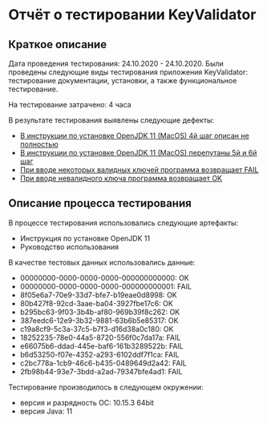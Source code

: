 # Отчёт о тестировании KeyValidator

## Краткое описание

Дата проведения тестирования: 24.10.2020 - 24.10.2020. 
Были проведены следующие виды тестирования приложения KeyValidator: тестирование документации, установки, а также функциональное тестирование.

На тестирование затрачено: 4 часа

В результате тестирования выявлены следующие дефекты:
* [В инструкции по установке OpenJDK 11 (MacOS) 4й шаг описан не полностью](https://github.com/alfiiasharipova/KeyValidatorTest/issues/1)
* [В инструкции по установке OpenJDK 11 (MacOS) перепутаны 5й и 6й шаг](https://github.com/alfiiasharipova/KeyValidatorTest/issues/2)
* [При вводе некоторых валидных ключей программа возвращает FAIL](https://github.com/alfiiasharipova/KeyValidatorTest/issues/3)
* [При вводе невалидного ключа программа возвращает OK](https://github.com/alfiiasharipova/KeyValidatorTest/issues/4)

## Описание процесса тестирования

В процессе тестирования использовались следующие артефакты:
* Инструкция по установке OpenJDK 11
* Руководство использования

В качестве тестовых данных использовались данные:
* 00000000-0000-0000-0000-000000000000: OK
* 00000000-0000-0000-0000-000000000001: FAIL
* 8f05e6a7-70e9-33d7-bfe7-b19eae0d8998: OK
* 80b427f8-92cd-3aae-ba04-3927fbe17c6: OK
* b295bc63-9f03-3b4b-af80-969b39f8c262: OK
* 387eedc6-12e9-3b32-9881-63b6b5e85317: OK
* c19a8cf9-5c3a-37c5-b7f3-d16d38a0c180: OK
* 18252235-78e0-44a5-8720-556f0c7da17a: FAIL
* e66075b6-ddad-445e-baf6-161b3289522b: FAIL
* b6d53250-f07e-4352-a293-6102ddf7f1ca: FAIL
* c2bc778a-1cb9-46c6-b435-0489649d2a42: FAIL
* 2fb98b44-93e7-3bdd-a2ad-79347bfe4ad1: FAIL

Тестирование производилось в следующем окружении:
* версия и разрядность ОС: 10.15.3 64bit
* версия Java: 11
